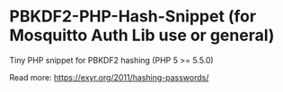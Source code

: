 # PBKDF2-PHP-Hash-Snippet (for Mosquitto Auth Lib use or general)
Tiny PHP snippet for PBKDF2 hashing (PHP 5 >= 5.5.0)

Read more: https://exyr.org/2011/hashing-passwords/

